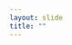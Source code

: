 ```yaml
---
layout: slide
title: ""
---
```


<section data-background-image="assets/images/Slide03.png" data-background-size="90%" data-background-position="center"></section>

